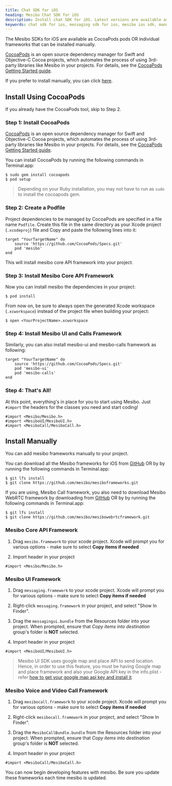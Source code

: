 ```yaml
---
title: Chat SDK for iOS 
heading: Mesibo Chat SDK for iOS 
description: Install chat SDK for iOS. Latest versions are available as CocoaPods or individual frameworks that can be installed manually.
keywords: chat sdk for ios, messaging sdk for ios, mesibo ios sdk, manual install on ios, chat app for ios
---
```

The Mesibo SDKs for iOS are available as CocoaPods pods OR individual frameworks that can be installed manually. 

[CocoaPods](http://cocoapods.org) is an open source dependency manager for Swift and Objective-C Cocoa projects, which automates the process of using 3rd-party libraries like Mesibo in your projects. For details, see the [CocoaPods Getting Started guide](https://guides.cocoapods.org/using/getting-started.html).

If you prefer to install manually, you can click [here](#install-manually).

## Install Using CocoaPods
If you already have the CocoaPods tool, skip to Step 2. 

### Step 1: Install CocoaPods

[CocoaPods](http://cocoapods.org) is an open source dependency manager for Swift and Objective-C Cocoa projects, which automates the process of using 3rd-party libraries like Mesibo in your projects. For details, see the [CocoaPods Getting Started guide](https://guides.cocoapods.org/using/getting-started.html).

You can install CocoaPods by running the following commands in Terminal.app:

    $ sudo gem install cocoapods
    $ pod setup

> Depending on your Ruby installation, you may not have to run as `sudo` to install the cocoapods gem.

### Step 2: Create a Podfile

Project dependencies to be managed by CocoaPods are specified in a file name `Podfile`. Create this file in the same directory as your Xcode project (`.xcodeproj`) file and Copy and paste the following lines into it:  
    
    target "YourTargetName" do
        source 'https://github.com/CocoaPods/Specs.git'
        pod 'mesibo'
    end

This will install mesibo core API framework into your project.

### Step 3: Install Mesibo Core API Framework

Now you can install mesibo the dependencies in your project:

    $ pod install

From now on, be sure to always open the generated Xcode workspace (`.xcworkspace`) instead of the project file when building your project:

    $ open <YourProjectName>.xcworkspace

### Step 4: Install Mesibo UI and Calls Framework

Similarly, you can also install mesibo-ui and mesibo-calls framework as following:

    target "YourTargetName" do
        source 'https://github.com/CocoaPods/Specs.git'
        pod 'mesibo-ui'
        pod 'mesibo-calls'
    end


### Step 4: That's All!

At this point, everything's in place for you to start using Mesibo. Just `#import` the headers for the classes you need and start coding!

    #import <Mesibo/Mesibo.h>
    #import <MesiboUI/MesiboUI.h>
    #import <MesiboCall/MesiboCall.h>

## Install Manually
You can add mesibo frameworks manually to your project.

You can download all the Mesibo frameworks for iOS from [GitHub](https://github.com/mesibo/mesiboframeworks) OR by by running the following commands in Terminal.app:

    $ git lfs install
    $ git clone https://github.com/mesibo/mesiboframeworks.git

If you are using, Mesibo Call framework, you also need to download Mesibo WebRTC framework by downloading from [GitHub](https://github.com/mesibo/mesibowebrtcframework) OR by by running the following commands in Terminal.app:

    $ git lfs install
    $ git clone https://github.com/mesibo/mesibowebrtcframework.git

### Mesibo Core API Framework
  1. Drag `mesibo.framework` to your xcode project. Xcode will prompt you for various options - make sure to select **Copy items if needed**

  2. Import header in your project

    #import <Mesibo/Mesibo.h>

### Mesibo UI Framework
  1. Drag `messaging.framework` to your xcode project. Xcode will prompt you for various options - make sure to select **Copy items if needed**

  2. Right-click `messaging.framework` in your project, and select "Show In Finder".

  3. Drag the `messagingui.bundle` from the Resources folder into your project. When prompted, ensure that *Copy items into destination* group's folder is **NOT** selected.

  4. Import header in your project

    #import <MesiboUI/MesiboUI.h>

> Mesibo UI SDK uses google map and place API to send location. Hence, in order to use this feature, you must be having Google map and place framework and also your Google API key in the info.plist - refer [how to get your google map api key and install it](https://developers.google.com/places/ios-api/start#step-2-install-the-api).

### Mesibo Voice and Video Call Framework
  1. Drag `mesibocall.framework` to your xcode project. Xcode will prompt you for various options - make sure to select **Copy items if needed**

  2. Right-click `mesibocall.framework` in your project, and select "Show In Finder".

  3. Drag the `MesiboCallBundle.bundle` from the Resources folder into your project. When prompted, ensure that *Copy items into destination* group's folder is **NOT** selected.

  4. Import header in your project

    #import <MesiboCall/MesiboCall.h>
  

You can now begin developing features with mesibo. Be sure you update these frameworks each time mesibo is updated.


